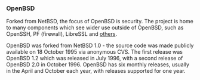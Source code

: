 ### OpenBSD
Forked from NetBSD, the focus of OpenBSD is security. The project is home to many components which see wider use outside of OpenBSD, such as OpenSSH, PF (firewall), LibreSSL and [others](http://www.openbsd.org/innovations.html).

OpenBSD was forked from NetBSD 1.0 - the source code was made publicly available on 18 October 1995 via anonymous CVS.  The first release was OpenBSD 1.2 which was released in July 1996, with a second release of OpenBSD 2.0 in October 1996.  OpenBSD has six monthly releases, usually in the April and October each year, with releases supported for one year.
